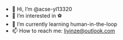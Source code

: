 - 👋 Hi, I’m @acse-yl13320
- 👀 I’m interested in ⚽️
- 🌱 I’m currently learning human-in-the-loop
- 📫 How to reach me: liyinze@outlook.com

<!---
acse-yl13320/acse-yl13320 is a ✨ special ✨ repository because its `README.md` (this file) appears on your GitHub profile.
You can click the Preview link to take a look at your changes.
--->
